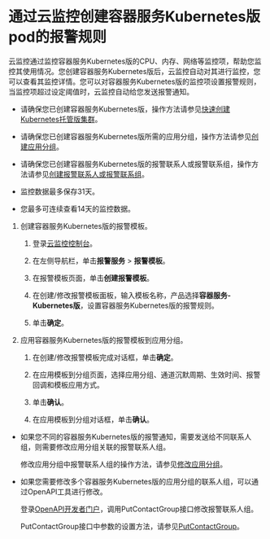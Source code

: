 # 通过云监控创建容器服务Kubernetes版pod的报警规则

云监控通过监控容器服务Kubernetes版的CPU、内存、网络等监控项，帮助您监控其使用情况。您创建容器服务Kubernetes版后，云监控自动对其进行监控，您可以查看其监控详情。您可以对容器服务Kubernetes版的监控项设置报警规则，当监控项超过设定阈值时，云监控自动给您发送报警通知。

-   请确保您已创建容器服务Kubernetes版，操作方法请参见[快速创建Kubernetes托管版集群](/cn.zh-CN/快速入门/基础入门/快速创建Kubernetes托管版集群.md)。
-   请确保您已创建容器服务Kubernetes版所需的应用分组，操作方法请参见[创建应用分组](/cn.zh-CN/应用分组/创建应用分组.md)。
-   请确保您已创建容器服务Kubernetes版的报警联系人或报警联系组，操作方法请参见[创建报警联系人或报警联系组](/cn.zh-CN/报警服务/报警联系人/创建报警联系人或报警联系组.md)。

-   监控数据最多保存31天。
-   您最多可连续查看14天的监控数据。

1.  创建容器服务Kubernetes版的报警模板。

    1.  登录[云监控控制台](https://cloudmonitor.console.aliyun.com)。

    2.  在左侧导航栏，单击**报警服务** \> **报警模板**。

    3.  在报警模板页面，单击**创建报警模板**。

    4.  在创建/修改报警模板面板，输入模板名称，产品选择**容器服务-Kubernetes版**，设置容器服务Kubernetes版的报警规则。

    5.  单击**确定**。

2.  应用容器服务Kubernetes版的报警模板到应用分组。

    1.  在创建/修改报警模板完成对话框，单击**确定**。

    2.  在应用模板到分组页面，选择应用分组、通道沉默周期、生效时间、报警回调和模板应用方式。

    3.  单击**确认**。

    4.  在应用模板到分组对话框，单击**确认**。


-   如果您不同的容器服务Kubernetes版的报警通知，需要发送给不同联系人组，则需要修改应用分组关联的报警联系人组。

    修改应用分组中报警联系人组的操作方法，请参见[修改应用分组](/cn.zh-CN/应用分组/修改应用分组.md)。

-   如果您需要修改多个容器服务Kubernetes版的应用分组的联系人组，可以通过OpenAPI工具进行修改。

    登录[OpenAPI开发者门户](https://next.api.aliyun.com/api/Cms/2019-01-01)，调用PutContactGroup接口修改报警联系人组。

    PutContactGroup接口中参数的设置方法，请参见[PutContactGroup](/cn.zh-CN/API参考/报警服务/报警联系人/PutContactGroup.md)。


